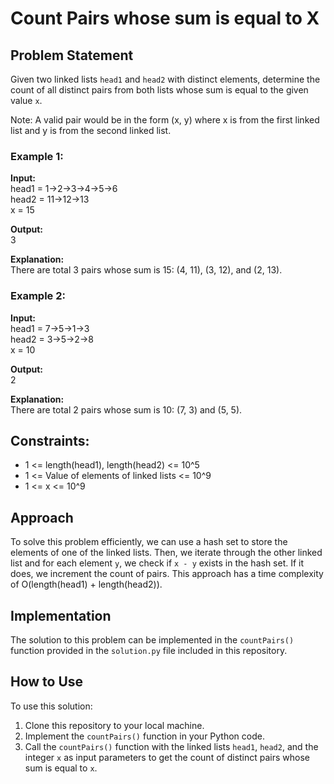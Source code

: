 # Count Pairs whose sum is equal to X

## Problem Statement

Given two linked lists `head1` and `head2` with distinct elements, determine the count of all distinct pairs from both lists whose sum is equal to the given value `x`.

Note: A valid pair would be in the form (x, y) where x is from the first linked list and y is from the second linked list.

### Example 1:

**Input:**  
head1 = 1->2->3->4->5->6  
head2 = 11->12->13  
x = 15  

**Output:**  
3  

**Explanation:**  
There are total 3 pairs whose sum is 15: (4, 11), (3, 12), and (2, 13).

### Example 2:

**Input:**  
head1 = 7->5->1->3  
head2 = 3->5->2->8  
x = 10  

**Output:**  
2  

**Explanation:**  
There are total 2 pairs whose sum is 10: (7, 3) and (5, 5).

## Constraints:

- 1 <= length(head1), length(head2) <= 10^5
- 1 <= Value of elements of linked lists <= 10^9
- 1 <= x <= 10^9

## Approach

To solve this problem efficiently, we can use a hash set to store the elements of one of the linked lists. Then, we iterate through the other linked list and for each element `y`, we check if `x - y` exists in the hash set. If it does, we increment the count of pairs. This approach has a time complexity of O(length(head1) + length(head2)).

## Implementation

The solution to this problem can be implemented in the `countPairs()` function provided in the `solution.py` file included in this repository.

## How to Use

To use this solution:

1. Clone this repository to your local machine.
2. Implement the `countPairs()` function in your Python code.
3. Call the `countPairs()` function with the linked lists `head1`, `head2`, and the integer `x` as input parameters to get the count of distinct pairs whose sum is equal to `x`.


